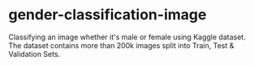 # gender-classification-image
Classifying an image whether it's male or female using Kaggle dataset.<br>
The dataset contains more than 200k images split into Train, Test & Validation Sets.<br>
